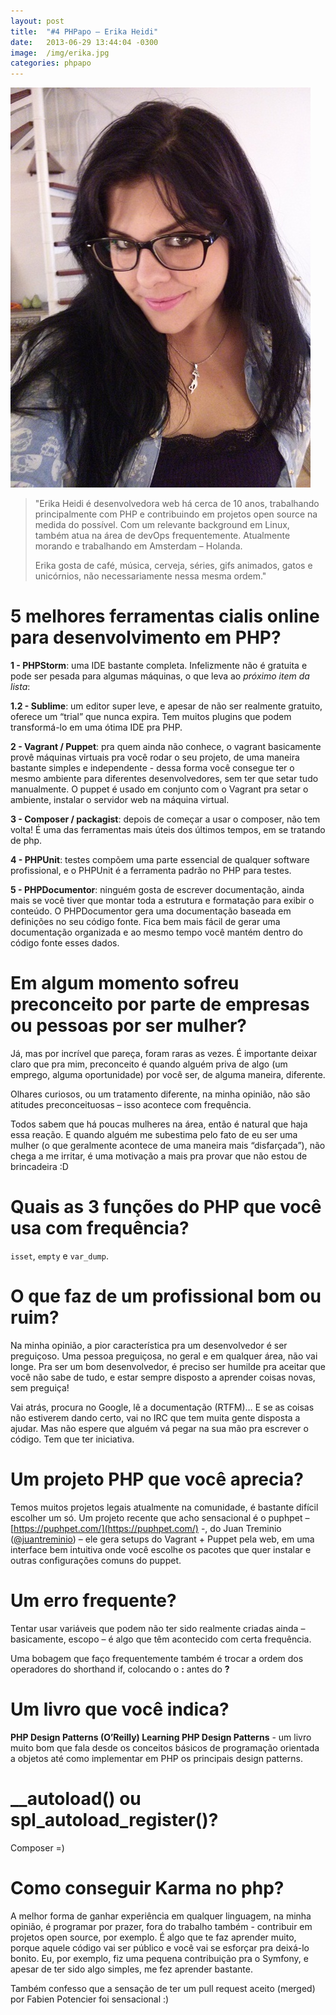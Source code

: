 ```yaml
---
layout: post
title:  "#4 PHPapo – Erika Heidi"
date:   2013-06-29 13:44:04 -0300
image:  /img/erika.jpg
categories: phpapo
---
```


<img src="/img/erika.jpg" alt="Erika Heidi" />

> "Erika Heidi é desenvolvedora web há cerca de 10 anos, trabalhando principalmente com PHP e contribuindo em projetos open source na medida do
> possível. Com um relevante background em Linux, também atua na área de devOps frequentemente. Atualmente morando e 
> trabalhando em Amsterdam – Holanda.
>
> Erika gosta de café, música, cerveja, séries, gifs animados, gatos e unicórnios,
> não necessariamente nessa mesma ordem."

# 5 melhores ferramentas cialis online para desenvolvimento em PHP?

**1 - PHPStorm**: uma IDE bastante completa. Infelizmente não é gratuita e pode ser pesada para algumas máquinas, o que leva ao *próximo item da lista*:

**1.2 - Sublime**: um editor super leve, e apesar de não ser realmente gratuito, oferece um “trial” que nunca expira. 
Tem muitos plugins que podem transformá-lo em uma ótima IDE pra PHP.

**2 - Vagrant / Puppet**: pra quem ainda não conhece, o vagrant basicamente provê máquinas virtuais pra você rodar o seu projeto, 
de uma maneira bastante simples e independente - dessa forma você consegue ter o mesmo ambiente para diferentes desenvolvedores, 
sem ter que setar tudo manualmente. O puppet é usado em conjunto com o Vagrant pra setar o ambiente, instalar o servidor web na máquina virtual.

**3 - Composer / packagist**: depois de começar a usar o composer, não tem volta! É uma das ferramentas mais úteis dos últimos tempos, em se tratando de php.

**4 - PHPUnit**: testes compõem uma parte essencial de qualquer software profissional, e o PHPUnit é a ferramenta padrão no PHP para testes.

**5 - PHPDocumentor**: ninguém gosta de escrever documentação, ainda mais se você tiver que montar toda a estrutura e 
formatação para exibir o conteúdo. O PHPDocumentor gera uma documentação baseada em definições no
seu código fonte. Fica bem mais fácil de gerar uma documentação organizada e ao mesmo tempo você mantém dentro do código fonte esses dados.

# Em algum momento sofreu preconceito por parte de empresas ou pessoas por ser mulher?

Já, mas por incrível que pareça, foram raras as vezes. É importante deixar claro que pra mim, preconceito é 
quando alguém priva de algo (um emprego, alguma oportunidade) por você ser, de alguma maneira, diferente.

Olhares curiosos, ou um tratamento diferente, na minha opinião, não são atitudes preconceituosas – isso acontece com frequência.
 
 Todos sabem que há poucas mulheres na área, então é natural que haja essa reação. E quando alguém me subestima pelo fato 
 de eu ser uma mulher (o que geralmente acontece de uma maneira mais “disfarçada”), não chega a me irritar, é uma motivação 
 a mais pra provar que não estou de brincadeira :D

# Quais as 3 funções do PHP que você usa com frequência?

`isset`, `empty` e `var_dump`.

# O que faz de um profissional bom ou ruim?
 
Na minha opinião, a pior característica pra um desenvolvedor é ser preguiçoso. Uma pessoa preguiçosa, no geral e em qualquer área, não vai longe.
Pra ser um bom desenvolvedor, é preciso ser humilde pra aceitar que você não sabe de tudo, e estar sempre disposto a 
aprender coisas novas, sem preguiça!

Vai atrás, procura no Google, lê a documentação (RTFM)… E se as coisas não estiverem dando certo, vai no IRC que tem 
muita gente disposta a ajudar. Mas não espere que alguém vá pegar na sua mão pra escrever o código. Tem que ter iniciativa.

# Um projeto PHP que você aprecia?

Temos muitos projetos legais atualmente na comunidade, é bastante difícil escolher um só. Um projeto recente que acho sensacional 
é o puphpet – [https://puphpet.com/](https://puphpet.com/) -, do Juan Treminio ([@juantreminio](http://twitter.com/juantreminio)) – 
ele gera setups do Vagrant + Puppet pela web, em uma interface bem intuitiva onde você escolhe os pacotes que quer instalar 
e outras configurações comuns do puppet.
 
# Um erro frequente?

Tentar usar variáveis que podem não ter sido realmente criadas ainda – basicamente, escopo – é algo que têm acontecido 
com certa frequência.

Uma bobagem que faço frequentemente também é trocar a ordem dos operadores do shorthand if, colocando o **:** antes do **?**

# Um livro que você indica?

**PHP Design Patterns (O’Reilly) Learning PHP Design Patterns** - um livro muito bom que fala desde os conceitos básicos 
de programação orientada a objetos até como implementar em PHP os principais design patterns.

# __autoload() ou spl_autoload_register()?

Composer =)

# Como conseguir Karma no php?

A melhor forma de ganhar experiência em qualquer linguagem, na minha opinião, é programar por prazer, fora do trabalho 
também - contribuir em projetos open source, por exemplo. É algo que te faz aprender muito, porque aquele código vai 
ser público e você vai se esforçar pra deixá-lo bonito. Eu, por exemplo, fiz uma pequena contribuição 
pra o Symfony, e apesar de ter sido algo simples, me fez aprender bastante. 

Também confesso que a sensação de ter um pull request aceito (merged) por Fabien Potencier foi sensacional :)
